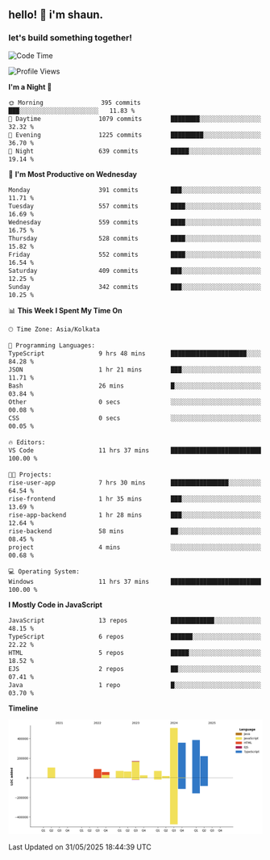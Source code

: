 ## hello! 👋 i'm shaun. 
### let's build something together!
<!--START_SECTION:waka-->
![Code Time](http://img.shields.io/badge/Code%20Time-232%20hrs%2018%20mins-blue)

![Profile Views](http://img.shields.io/badge/Profile%20Views-6-blue)

**I'm a Night 🦉** 

```text
🌞 Morning                395 commits         ███░░░░░░░░░░░░░░░░░░░░░░   11.83 % 
🌆 Daytime                1079 commits        ████████░░░░░░░░░░░░░░░░░   32.32 % 
🌃 Evening                1225 commits        █████████░░░░░░░░░░░░░░░░   36.70 % 
🌙 Night                  639 commits         █████░░░░░░░░░░░░░░░░░░░░   19.14 % 
```
📅 **I'm Most Productive on Wednesday** 

```text
Monday                   391 commits         ███░░░░░░░░░░░░░░░░░░░░░░   11.71 % 
Tuesday                  557 commits         ████░░░░░░░░░░░░░░░░░░░░░   16.69 % 
Wednesday                559 commits         ████░░░░░░░░░░░░░░░░░░░░░   16.75 % 
Thursday                 528 commits         ████░░░░░░░░░░░░░░░░░░░░░   15.82 % 
Friday                   552 commits         ████░░░░░░░░░░░░░░░░░░░░░   16.54 % 
Saturday                 409 commits         ███░░░░░░░░░░░░░░░░░░░░░░   12.25 % 
Sunday                   342 commits         ███░░░░░░░░░░░░░░░░░░░░░░   10.25 % 
```


📊 **This Week I Spent My Time On** 

```text
🕑︎ Time Zone: Asia/Kolkata

💬 Programming Languages: 
TypeScript               9 hrs 48 mins       █████████████████████░░░░   84.28 % 
JSON                     1 hr 21 mins        ███░░░░░░░░░░░░░░░░░░░░░░   11.71 % 
Bash                     26 mins             █░░░░░░░░░░░░░░░░░░░░░░░░   03.84 % 
Other                    0 secs              ░░░░░░░░░░░░░░░░░░░░░░░░░   00.08 % 
CSS                      0 secs              ░░░░░░░░░░░░░░░░░░░░░░░░░   00.05 % 

🔥 Editors: 
VS Code                  11 hrs 37 mins      █████████████████████████   100.00 % 

🐱‍💻 Projects: 
rise-user-app            7 hrs 30 mins       ████████████████░░░░░░░░░   64.54 % 
rise-frontend            1 hr 35 mins        ███░░░░░░░░░░░░░░░░░░░░░░   13.69 % 
rise-app-backend         1 hr 28 mins        ███░░░░░░░░░░░░░░░░░░░░░░   12.64 % 
rise-backend             58 mins             ██░░░░░░░░░░░░░░░░░░░░░░░   08.45 % 
project                  4 mins              ░░░░░░░░░░░░░░░░░░░░░░░░░   00.68 % 

💻 Operating System: 
Windows                  11 hrs 37 mins      █████████████████████████   100.00 % 
```

**I Mostly Code in JavaScript** 

```text
JavaScript               13 repos            ████████████░░░░░░░░░░░░░   48.15 % 
TypeScript               6 repos             ██████░░░░░░░░░░░░░░░░░░░   22.22 % 
HTML                     5 repos             █████░░░░░░░░░░░░░░░░░░░░   18.52 % 
EJS                      2 repos             ██░░░░░░░░░░░░░░░░░░░░░░░   07.41 % 
Java                     1 repo              █░░░░░░░░░░░░░░░░░░░░░░░░   03.70 % 
```



**Timeline**

![Lines of Code chart](https://raw.githubusercontent.com/ShaunDaniel/ShaunDaniel/main/assets/bar_graph.png)


 Last Updated on 31/05/2025 18:44:39 UTC
<!--END_SECTION:waka-->
